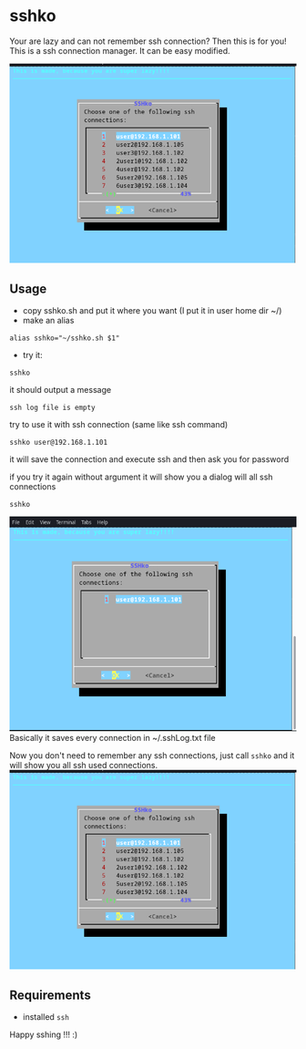 # sshko
Your are lazy and can not remember ssh connection? Then this is for you! This is a ssh connection manager. It can be easy modified. 

![](img/pic2.png)

## Usage
* copy sshko.sh and put it where you want (I put it in user home dir ~/)
* make an alias
```
alias sshko="~/sshko.sh $1"
```
* try it:
```
sshko
```
it should output a message
```
ssh log file is empty 
```
try to use it with ssh connection (same like ssh command)
```
sshko user@192.168.1.101
```
it will save the connection and execute ssh and then ask you for password

if you try it again without argument it will show you a dialog will all ssh connections
```
sshko
```
![](img/pic1.png)
Basically it saves every connection in ~/.sshLog.txt file


Now you don't need to remember any ssh connections, just call `sshko` and it will show you all ssh used connections.
![](img/pic2.png)

## Requirements
* installed `ssh`

Happy sshing !!! :) 